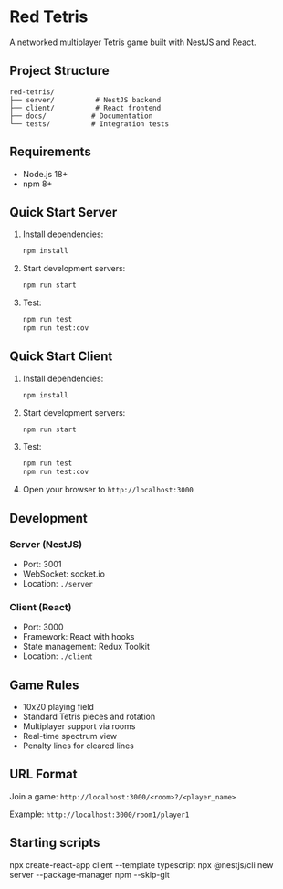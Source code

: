 # Red Tetris

A networked multiplayer Tetris game built with NestJS and React.

## Project Structure

```
red-tetris/
├── server/          # NestJS backend
├── client/          # React frontend
├── docs/           # Documentation
└── tests/          # Integration tests
```

## Requirements

- Node.js 18+
- npm 8+

## Quick Start Server

1. Install dependencies:
   ```bash
   npm install
   ```

2. Start development servers:
   ```bash
   npm run start
   ```

3. Test:
   ```bash
   npm run test
   npm run test:cov
   ```

## Quick Start Client

1. Install dependencies:
   ```bash
   npm install
   ```

2. Start development servers:
   ```bash
   npm run start
   ```

3. Test:
   ```bash
   npm run test
   npm run test:cov
   ```

3. Open your browser to `http://localhost:3000`


## Development

### Server (NestJS)
- Port: 3001
- WebSocket: socket.io
- Location: `./server`

### Client (React)
- Port: 3000
- Framework: React with hooks
- State management: Redux Toolkit
- Location: `./client`


## Game Rules

- 10x20 playing field
- Standard Tetris pieces and rotation
- Multiplayer support via rooms
- Real-time spectrum view
- Penalty lines for cleared lines

## URL Format

Join a game: `http://localhost:3000/<room>?/<player_name>`

Example: `http://localhost:3000/room1/player1`


## Starting scripts

npx create-react-app client --template typescript
npx @nestjs/cli new server --package-manager npm --skip-git
